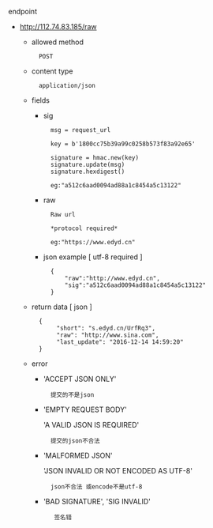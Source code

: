 endpoint

- http://112.74.83.185/raw

	- allowed method 
			
			POST
	- content type

			application/json
	- fields

		- sig
			
				msg = request_url

				key = b'1800cc75b39a99c0258b573f83a92e65'

				signature = hmac.new(key)
				signature.update(msg)
				signature.hexdigest()
				
				eg:"a512c6aad0094ad88a1c8454a5c13122"
		- raw

				Raw url

				*protocol required*
				
				eg:"https://www.edyd.cn"
				
		- json example [ utf-8 required ]

				{
					"raw":"http://www.edyd.cn",
					"sig":"a512c6aad0094ad88a1c8454a5c13122"
				}
				
	- return data [ json ]

			{
				 "short": "s.edyd.cn/UrfRq3",
                 "raw": "http://www.sina.com",
                 "last_update": "2016-12-14 14:59:20"
			}
	- error

		- 'ACCEPT JSON ONLY'

				提交的不是json
		- 'EMPTY REQUEST BODY'
		  
		  'A VALID JSON IS REQUIRED'

				提交的json不合法
		- 'MALFORMED JSON'
        
        	'JSON INVALID OR NOT ENCODED AS UTF-8'
        	
        		json不合法 或encode不是utf-8
       - 'BAD SIGNATURE', 'SIG INVALID'

       			签名错

    			

